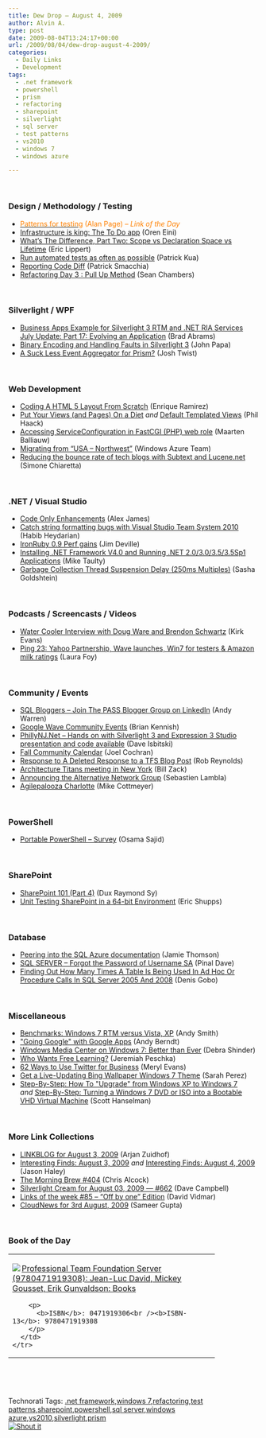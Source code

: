 ```yaml
---
title: Dew Drop – August 4, 2009
author: Alvin A.
type: post
date: 2009-08-04T13:24:17+00:00
url: /2009/08/04/dew-drop-august-4-2009/
categories:
  - Daily Links
  - Development
tags:
  - .net framework
  - powershell
  - prism
  - refactoring
  - sharepoint
  - silverlight
  - sql server
  - test patterns
  - vs2010
  - windows 7
  - windows azure

---
```

&#160;

### Design / Methodology / Testing

  * [<font color="#ff8000">Patterns for testing</font>][1] <font color="#ff8000">(Alan Page) <em>– Link of the Day</em></font>
  * [Infrastructure is king: The To Do app][2] (Oren Eini)
  * [What&#8217;s The Difference, Part Two: Scope vs Declaration Space vs Lifetime][3] (Eric Lippert)
  * [Run automated tests as often as possible][4] (Patrick Kua)
  * [Reporting Code Diff][5] (Patrick Smacchia)
  * [Refactoring Day 3 : Pull Up Method][6] (Sean Chambers)

&#160;

### Silverlight / WPF

  * [Business Apps Example for Silverlight 3 RTM and .NET RIA Services July Update: Part 17: Evolving an Application][7] (Brad Abrams)
  * [Binary Encoding and Handling Faults in Silverlight 3][8] (John Papa)
  * [A Suck Less Event Aggregator for Prism?][9] (Josh Twist)

&#160;

### Web Development

  * [Coding A HTML 5 Layout From Scratch][10] (Enrique Ramirez)
  * [Put Your Views (and Pages) On a Diet][11] _and_&#160;[Default Templated Views][12] (Phil Haack)
  * [Accessing ServiceConfiguration in FastCGI (PHP) web role][13] (Maarten Balliauw)
  * [Migrating from “USA &#8211; Northwest”][14] (Windows Azure Team)
  * [Reducing the bounce rate of tech blogs with Subtext and Lucene.net][15] (Simone Chiaretta)

&#160;

### .NET / Visual Studio

  * [Code Only Enhancements][16] (Alex James)
  * [Catch string formatting bugs with Visual Studio Team System 2010][17] (Habib Heydarian)
  * [IronRuby 0.9 Perf gains][18] (Jim Deville)
  * [Installing .NET Framework V4.0 and Running .NET 2.0/3.0/3.5/3.5Sp1 Applications][19] (Mike Taulty)
  * [Garbage Collection Thread Suspension Delay (250ms Multiples)][20] (Sasha Goldshtein)

&#160;

### Podcasts / Screencasts / Videos

  * [Water Cooler Interview with Doug Ware and Brendon Schwartz][21] (Kirk Evans)
  * [Ping 23: Yahoo Partnership, Wave launches, Win7 for testers & Amazon milk ratings][22] (Laura Foy)

&#160;

### Community / Events

  * [SQL Bloggers – Join The PASS Blogger Group on LinkedIn][23] (Andy Warren)
  * [Google Wave Community Events][24] (Brian Kennish)
  * [PhillyNJ.Net – Hands on with Silverlight 3 and Expression 3 Studio presentation and code available][25] (Dave Isbitski)
  * [Fall Community Calendar][26] (Joel Cochran)
  * [Response to A Deleted Response to a TFS Blog Post][27] (Rob Reynolds)
  * [Architecture Titans meeting in New York][28] (Bill Zack)
  * [Announcing the Alternative Network Group][29] (Sebastien Lambla)
  * [Agilepalooza Charlotte][30] (Mike Cottmeyer)

&#160;

### PowerShell

  * [Portable PowerShell – Survey][31] (Osama Sajid)

&#160;

### SharePoint

  * [SharePoint 101 (Part 4)][32] (Dux Raymond Sy)
  * [Unit Testing SharePoint in a 64-bit Environment][33] (Eric Shupps)

&#160;

### Database

  * [Peering into the SQL Azure documentation][34] (Jamie Thomson)
  * [SQL SERVER – Forgot the Password of Username SA][35] (Pinal Dave)
  * [Finding Out How Many Times A Table Is Being Used In Ad Hoc Or Procedure Calls In SQL Server 2005 And 2008][36] (Denis Gobo)

&#160;

### Miscellaneous

  * [Benchmarks: Windows 7 RTM versus Vista, XP][37] (Andy Smith)
  * ["Going Google" with Google Apps][38] (Andy Berndt)
  * [Windows Media Center on Windows 7: Better than Ever][39] (Debra Shinder)
  * [Who Wants Free Learning?][40] (Jeremiah Peschka)
  * [62 Ways to Use Twitter for Business][41] (Meryl Evans)
  * [Get a Live-Updating Bing Wallpaper Windows 7 Theme][42] (Sarah Perez)
  * [Step-By-Step: How To "Upgrade" from Windows XP to Windows 7][43] _and_&#160;[Step-By-Step: Turning a Windows 7 DVD or ISO into a Bootable VHD Virtual Machine][44] (Scott Hanselman)

&#160;

### More Link Collections

  * [LINKBLOG for August 3, 2009][45] (Arjan Zuidhof)
  * [Interesting Finds: August 3, 2009][46] _and_&#160;[Interesting Finds: August 4, 2009][47] (Jason Haley)
  * [The Morning Brew #404][48] (Chris Alcock)
  * [Silverlight Cream for August 03, 2009 &#8212; #662][49] (Dave Campbell)
  * [Links of the week #85 &#8211; “Off by one” Edition][50] (David Vidmar)
  * [CloudNews for 3rd August, 2009][51] (Sameer Gupta)

&#160;

### Book of the Day

<div style="padding-bottom: 0px; margin: 0px; padding-left: 0px; padding-right: 0px; display: inline; float: none; padding-top: 0px" id="scid:7dc1bd33-94bd-46fd-a20b-0131235bcd47:c4753f68-0ae0-4801-9b4e-159f62b333eb" class="wlWriterSmartContent">
  <table cellspacing="0" cellpadding="2" width="400" border="0" unselectable="on">
    <tr>
      <td valign="top" width="400">
        <p>
          <a title="Professional Team Foundation Server (9780471919308): Jean-Luc David, Mickey Gousset, Erik Gunvaldson: Books" href="http://www.amazon.com/exec/obidos/ASIN/0471919306/alvinashcraft-20"><img data-recalc-dims="1" decoding="async" src="https://i0.wp.com/images.amazon.com/images/P/0471919306.01.MZZZZZZZ.jpg?w=660" border="0" align="left" style="float:left" />Professional Team Foundation Server (9780471919308): Jean-Luc David, Mickey Gousset, Erik Gunvaldson: Books</a>
        </p>
        
        <p>
          <b>ISBN</b>: 0471919306<br /><b>ISBN-13</b>: 9780471919308
        </p>
      </td>
    </tr>
  </table>
</div>

&#160;

<div style="padding-bottom: 0px; margin: 0px; padding-left: 0px; padding-right: 0px; display: inline; float: none; padding-top: 0px" id="scid:C16BAC14-9A3D-4c50-9394-FBFEF7A93539:77ba86d4-12d6-4d16-913d-05fe7f3c3e7a" class="wlWriterSmartContent">
  <!--dotnetkickit-->
</div>

&#160;

<div style="padding-bottom: 0px; margin: 0px; padding-left: 0px; padding-right: 0px; display: inline; float: none; padding-top: 0px" id="scid:0767317B-992E-4b12-91E0-4F059A8CECA8:706c08ea-792e-4f37-8ea7-216736bd1065" class="wlWriterSmartContent">
  Technorati Tags: <a href="http://technorati.com/tags/.net+framework" rel="tag">.net framework</a>,<a href="http://technorati.com/tags/windows+7" rel="tag">windows 7</a>,<a href="http://technorati.com/tags/refactoring" rel="tag">refactoring</a>,<a href="http://technorati.com/tags/test+patterns" rel="tag">test patterns</a>,<a href="http://technorati.com/tags/sharepoint" rel="tag">sharepoint</a>,<a href="http://technorati.com/tags/powershell" rel="tag">powershell</a>,<a href="http://technorati.com/tags/sql+server" rel="tag">sql server</a>,<a href="http://technorati.com/tags/windows+azure" rel="tag">windows azure</a>,<a href="http://technorati.com/tags/vs2010" rel="tag">vs2010</a>,<a href="http://technorati.com/tags/silverlight" rel="tag">silverlight</a>,<a href="http://technorati.com/tags/prism" rel="tag">prism</a>
</div>

<div class="wlWriterHeaderFooter" style="margin:0px; padding:0px 0px 0px 0px;">
  <div class="shoutIt">
    <a rev="vote-for" href="http://dotnetshoutout.com/Submit?url=http%3a%2f%2fwww.alvinashcraft.com%2f2009%2f08%2f04%2fdew-drop-august-4-2009%2f&title=Dew+Drop+-+August+4%2c+2009"><img decoding="async" alt="Shout it" src="http://dotnetshoutout.com/image.axd?url=https://morningdew-bpc6g3a0fgaxdxcu.eastus2-01.azurewebsites.net/2009/08/04/dew-drop-august-4-2009/" style="border:0px" /></a>
  </div>
</div>

 [1]: http://blogs.msdn.com/microsoft_press/archive/2009/08/03/patterns-for-testing.aspx
 [2]: http://feedproxy.google.com/~r/AyendeRahien/~3/hFKvNEFouVk/infrastructure-is-king-the-to-do-app.aspx
 [3]: http://blogs.msdn.com/ericlippert/archive/2009/08/03/what-s-the-difference-part-two-scope-vs-declaration-space-vs-lifetime.aspx
 [4]: http://www.thekua.com/atwork/2009/08/run-automated-tests-as-often-as-possible/
 [5]: http://codebetter.com/blogs/patricksmacchia/archive/2009/08/04/reporting-code-diff.aspx
 [6]: http://feedproxy.google.com/~r/LosTechies/~3/fRacwCp0MTY/refactoring-day-3-pull-up-method.aspx
 [7]: http://blogs.msdn.com/brada/archive/2009/08/03/business-apps-example-for-silverlight-3-rtm-and-net-ria-services-july-update-part-xx-evolving-an-application.aspx
 [8]: http://feedproxy.google.com/~r/JohnPapa/~3/xETSUcwFmBw/
 [9]: http://www.thejoyofcode.com/A_Suck_Less_Event_Aggregator_for_Prism.aspx
 [10]: http://www.smashingmagazine.com/2009/08/04/designing-a-html-5-layout-from-scratch/
 [11]: http://haacked.com/archive/2009/08/04/views-on-a-diet.aspx
 [12]: http://haacked.com/archive/2009/08/04/default-templated-views.aspx
 [13]: http://blog.maartenballiauw.be/post.aspx?id=d113dcc8-e456-403d-9b30-6812ce5fc932
 [14]: http://blogs.msdn.com/windowsazure/archive/2009/08/04/migrating-from-usa-northwest.aspx
 [15]: http://feedproxy.google.com/~r/Codeclimber/~3/nBSNu2sYnyE/reducing-the-bounce-rate-of-tech-blogs-with-subtext-and.aspx
 [16]: http://blogs.msdn.com/efdesign/archive/2009/08/03/code-only-enhancements.aspx
 [17]: http://blogs.msdn.com/habibh/archive/2009/08/03/catch-string-formatting-bugs-with-visual-studio-team-system-2010.aspx
 [18]: http://blog.jredville.com/2009/08/03/ironruby-0-9-perf-gains/
 [19]: http://mtaulty.com/CommunityServer/blogs/mike_taultys_blog/archive/2009/08/03/installing-net-framework-v4-0-and-running-net-2-0-3-0-3-5-3-5sp1-applications.aspx
 [20]: http://feeds.dzone.com/~r/zones/dotnet/~3/-Ct4G3jO9OM/garbage-collection-thread
 [21]: http://channel9.msdn.com/posts/kirke/Water-Cooler-Interview-with-Doug-Ware-and-Brendon-Schwartz/
 [22]: http://channel9.msdn.com/posts/LauraFoy/Ping-23-Yahoo-Partnership-Wave-launches-Win7-for-testers--Amazon-milk-ratings/
 [23]: http://www.sqlservercentral.com/blogs/andy_warren/archive/2009/08/04/sql-bloggers-join-the-pass-blogger-group-on-linkedin.aspx
 [24]: http://feedproxy.google.com/~r/GoogleWaveDeveloperBlog/~3/gl-A5C7TCVU/google-wave-community-events.html
 [25]: http://blogs.msdn.com/davedev/archive/2009/08/03/phillynj-net-hands-on-with-silverlight-3-and-expression-3-studio-presentation-and-code-available.aspx
 [26]: http://www.developingfor.net/net/fall-community-calendar.html
 [27]: http://feedproxy.google.com/~r/robz/~3/KZGtmtpbuYQ/response-to-a-deleted-response-to-a-tfs-blog-post.aspx
 [28]: http://feedproxy.google.com/~r/ArchitectureStuff/~3/zx4926BONXY/architecture-titans-meeting-in-new-york.aspx
 [29]: http://feedproxy.google.com/~r/SerialSeb/~3/bdHMIdiidhY/announcing-alternative-network-group.html
 [30]: http://feedproxy.google.com/~r/LeadingAgile/~3/aeyiNlGQpog/agilepalooza-charlotte.html
 [31]: http://blogs.msdn.com/powershell/archive/2009/07/31/portable-powershell-survey.aspx
 [32]: http://feedproxy.google.com/~r/Meetdux/~3/odXphex2DOo/sharepoint-101-part-4.aspx
 [33]: http://feedproxy.google.com/~r/sharepointmvpblogs/~3/jfw7mziaTKQ/ViewPost.aspx
 [34]: http://blogs.conchango.com/jamiethomson/archive/2009/08/04/peering-into-the-sql-azure-documentation.aspx
 [35]: http://blog.sqlauthority.com/2009/08/04/sql-server-forgot-the-password-of-username-sa/
 [36]: http://blogs.lessthandot.com/index.php/DataMgmt/DBProgramming/finding-out-how-many-times-a-table-is-be-2008
 [37]: http://blogs.zdnet.com/BTL/?p=22006
 [38]: http://feedproxy.google.com/~r/blogspot/MKuf/~3/fld9XRojUZo/going-google-with-google-apps.html
 [39]: http://www.enduserblog.com/2009/08/windows-media-center-on-windows-7-better-than-ever.html
 [40]: http://feedproxy.google.com/~r/facility9/~3/KfA75BD-92s/who-wants-free-learning
 [41]: http://feedproxy.google.com/~r/Webworkerdaily/~3/2SuZ4iZdbi0/
 [42]: http://on10.net/blogs/sarahintampa/Get-a-Live-Updating-Bing-Wallpaper-Windows-7-Theme/
 [43]: http://feedproxy.google.com/~r/ScottHanselman/~3/VkNf-ZSGJOw/StepByStepHowToUpgradeFromWindowsXPToWindows7.aspx
 [44]: http://feedproxy.google.com/~r/ScottHanselman/~3/spf7h1b7hz4/StepByStepTurningAWindows7DVDOrISO%c4%b0ntoABootableVHDVirtualMachine.aspx
 [45]: http://feedproxy.google.com/~r/ArjansWorld/~3/Nj2yVbYXdpY/
 [46]: http://jasonhaley.com/blog/post.aspx?id=11b3ac24-5867-4a5d-b43d-ca5172a087f6
 [47]: http://jasonhaley.com/blog/post.aspx?id=58f92ae9-d484-4788-8a9e-c3ea2037c832
 [48]: http://feedproxy.google.com/~r/ReflectivePerspective/~3/f7CvSq0BSOM/
 [49]: http://geekswithblogs.net/WynApseTechnicalMusings/archive/2009/08/03/133884.aspx
 [50]: http://feeds.vidmar.net/~r/BiteMyBytes/~3/mEQpu1VxWnA/links-of-the-week-85---ldquooff-by-onerdquo-edition.aspx
 [51]: http://feedproxy.google.com/~r/CloudAve/~3/559pnXxFc6c/cloudnews-for-3rd-august-2009